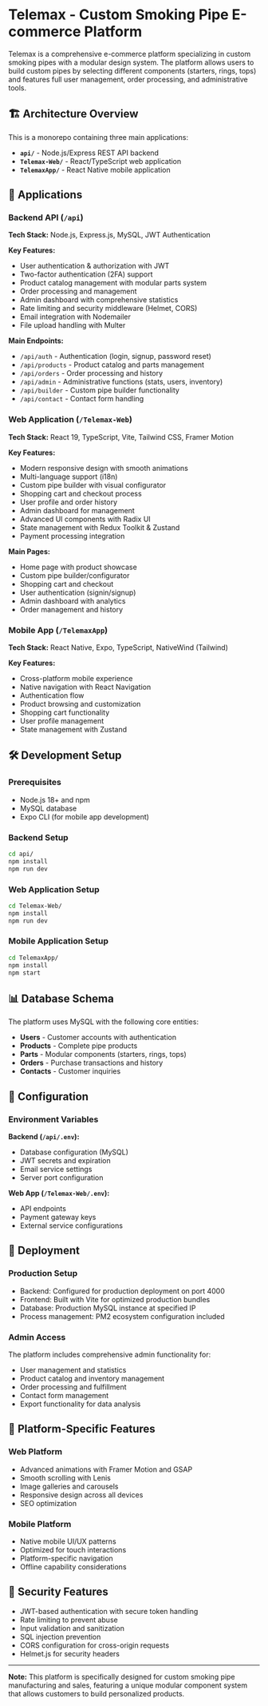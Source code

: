 
# Telemax - Custom Smoking Pipe E-commerce Platform

Telemax is a comprehensive e-commerce platform specializing in custom smoking pipes with a modular design system. The platform allows users to build custom pipes by selecting different components (starters, rings, tops) and features full user management, order processing, and administrative tools.

## 🏗️ Architecture Overview

This is a monorepo containing three main applications:

- **`api/`** - Node.js/Express REST API backend
- **`Telemax-Web/`** - React/TypeScript web application  
- **`TelemaxApp/`** - React Native mobile application

## 🚀 Applications

### Backend API (`/api`)
**Tech Stack:** Node.js, Express.js, MySQL, JWT Authentication

**Key Features:**
- User authentication & authorization with JWT
- Two-factor authentication (2FA) support
- Product catalog management with modular parts system
- Order processing and management
- Admin dashboard with comprehensive statistics
- Rate limiting and security middleware (Helmet, CORS)
- Email integration with Nodemailer
- File upload handling with Multer

**Main Endpoints:**
- `/api/auth` - Authentication (login, signup, password reset)
- `/api/products` - Product catalog and parts management
- `/api/orders` - Order processing and history
- `/api/admin` - Administrative functions (stats, users, inventory)
- `/api/builder` - Custom pipe builder functionality
- `/api/contact` - Contact form handling

### Web Application (`/Telemax-Web`)
**Tech Stack:** React 19, TypeScript, Vite, Tailwind CSS, Framer Motion

**Key Features:**
- Modern responsive design with smooth animations
- Multi-language support (i18n)
- Custom pipe builder with visual configurator
- Shopping cart and checkout process
- User profile and order history
- Admin dashboard for management
- Advanced UI components with Radix UI
- State management with Redux Toolkit & Zustand
- Payment processing integration

**Main Pages:**
- Home page with product showcase
- Custom pipe builder/configurator
- Shopping cart and checkout
- User authentication (signin/signup)
- Admin dashboard with analytics
- Order management and history

### Mobile App (`/TelemaxApp`)
**Tech Stack:** React Native, Expo, TypeScript, NativeWind (Tailwind)

**Key Features:**
- Cross-platform mobile experience
- Native navigation with React Navigation
- Authentication flow
- Product browsing and customization
- Shopping cart functionality
- User profile management
- State management with Zustand

## 🛠️ Development Setup

### Prerequisites
- Node.js 18+ and npm
- MySQL database
- Expo CLI (for mobile app development)

### Backend Setup
```bash
cd api/
npm install
npm run dev
```

### Web Application Setup
```bash
cd Telemax-Web/
npm install
npm run dev
```

### Mobile Application Setup
```bash
cd TelemaxApp/
npm install
npm start
```

## 📊 Database Schema

The platform uses MySQL with the following core entities:

- **Users** - Customer accounts with authentication
- **Products** - Complete pipe products
- **Parts** - Modular components (starters, rings, tops)
- **Orders** - Purchase transactions and history
- **Contacts** - Customer inquiries

## 🔧 Configuration

### Environment Variables

**Backend (`/api/.env`):**
- Database configuration (MySQL)
- JWT secrets and expiration
- Email service settings
- Server port configuration

**Web App (`/Telemax-Web/.env`):**
- API endpoints
- Payment gateway keys
- External service configurations

## 🚀 Deployment

### Production Setup
- Backend: Configured for production deployment on port 4000
- Frontend: Built with Vite for optimized production bundles
- Database: Production MySQL instance at specified IP
- Process management: PM2 ecosystem configuration included

### Admin Access
The platform includes comprehensive admin functionality for:
- User management and statistics
- Product catalog and inventory management
- Order processing and fulfillment
- Contact form management
- Export functionality for data analysis

## 📱 Platform-Specific Features

### Web Platform
- Advanced animations with Framer Motion and GSAP
- Smooth scrolling with Lenis
- Image galleries and carousels
- Responsive design across all devices
- SEO optimization

### Mobile Platform  
- Native mobile UI/UX patterns
- Optimized for touch interactions
- Platform-specific navigation
- Offline capability considerations

## 🔐 Security Features

- JWT-based authentication with secure token handling
- Rate limiting to prevent abuse
- Input validation and sanitization
- SQL injection prevention
- CORS configuration for cross-origin requests
- Helmet.js for security headers

---

**Note:** This platform is specifically designed for custom smoking pipe manufacturing and sales, featuring a unique modular component system that allows customers to build personalized products.
